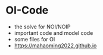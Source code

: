 # OI-Code

- the solve for NOI/NOIP
- important code and model code
- some files for OI
- <https://mahaoming2022.github.io>
